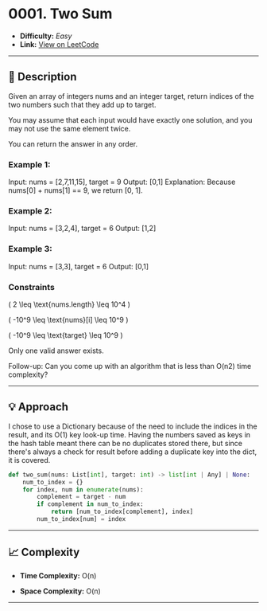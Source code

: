 # 0001. Two Sum

- **Difficulty:** _Easy_
- **Link:** [View on LeetCode](https://leetcode.com/problems/two-sum/)

---

## 🧩 Description

Given an array of integers nums and an integer target, return indices of the two numbers such that they add up to target.

You may assume that each input would have exactly one solution, and you may not use the same element twice.

You can return the answer in any order.

### Example 1:
Input: nums = [2,7,11,15], target = 9
Output: [0,1]
Explanation: Because nums[0] + nums[1] == 9, we return [0, 1].

### Example 2:
Input: nums = [3,2,4], target = 6
Output: [1,2]

### Example 3:
Input: nums = [3,3], target = 6
Output: [0,1]

###  Constraints
  
( 2 \leq \text{nums.length} \leq 10^4 )
  
( -10^9 \leq \text{nums}[i] \leq 10^9 )
  
( -10^9 \leq \text{target} \leq 10^9 )
  
Only one valid answer exists.
 

Follow-up: Can you come up with an algorithm that is less than O(n2) time complexity?

---

## 💡 Approach

I chose to use a Dictionary because of the need to include the indices in the result, and its O(1) key look-up time. 
Having the numbers saved as keys in the hash table meant there can be no duplicates stored there, but since there's always a check for result before adding a duplicate key into the dict, it is covered.
```python
def two_sum(nums: List[int], target: int) -> list[int | Any] | None:
    num_to_index = {}
    for index, num in enumerate(nums):
        complement = target - num
        if complement in num_to_index:
            return [num_to_index[complement], index]
        num_to_index[num] = index
```

---

## 📈 Complexity

- **Time Complexity:** O(n)

- **Space Complexity:** O(n)

---
